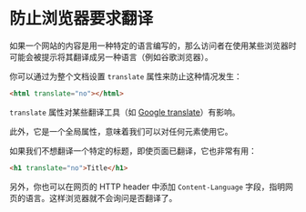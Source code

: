 # 防止浏览器要求翻译

如果一个网站的内容是用一种特定的语言编写的，那么访问者在使用某些浏览器时可能会被提示将其翻译成另一种语言（例如谷歌浏览器）。

你可以通过为整个文档设置 `translate` 属性来防止这种情况发生：

```html
<html translate="no"></html>
```

`translate` 属性对某些翻译工具（如 [Google translate](https://translate.google.com/)）有影响。

此外，它是一个全局属性，意味着我们可以对任何元素使用它。

如果我们不想翻译一个特定的标题，即使页面已翻译，它也非常有用：

```html
<h1 translate="no">Title</h1>
```

另外，你也可以在网页的 HTTP header 中添加 `Content-Language` 字段，指明网页的语言。这样浏览器就不会询问是否翻译了。

